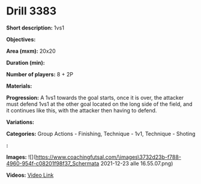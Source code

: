 # Drill 3383

**Short description:**
1vs1

**Objectives:**


**Area (mxm):**
20x20

**Duration (min):**


**Number of players:**
8 + 2P

**Materials:**


**Progression:**
A 1vs1 towards the goal starts, once it is over, the attacker must defend 1vs1 at the other goal located on the long side of the field, and it continues like this, with the attacker then having to defend.

**Variations:**


**Categories:**
Group Actions - Finishing, Technique - 1v1, Technique - Shoting

**:**


**Images:**
![](https://www.coachingfutsal.com/\images\3732d23b-f788-4960-954f-c08201f98f37_Schermata 2021-12-23 alle 16.55.07.png)

**Videos:**
[Video Link](https://www.youtube.com/embed/p4wR_6cqw6g)

